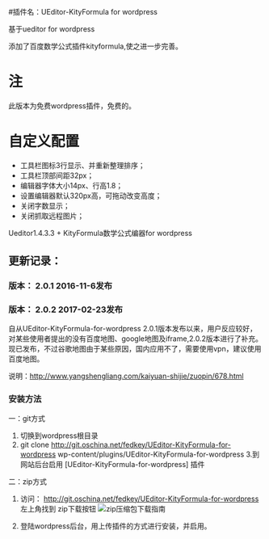 #插件名：UEditor-KityFormula for wordpress

基于ueditor for wordpress

添加了百度数学公式插件kityformula,使之进一步完善。

# 注
此版本为免费wordpress插件，免费的。

# 自定义配置
+ 工具栏图标3行显示、并重新整理排序；
+ 工具栏顶部间距32px；
+ 编辑器字体大小14px、行高1.8；
+ 设置编辑器默认320px高，可拖动改变高度；
+ 关闭字数显示；
+ 关闭抓取远程图片；

Ueditor1.4.3.3 + KityFormula数学公式编器for wordpress


## 更新记录：

### 版本： 2.0.1        2016-11-6发布

### 版本： 2.0.2	   2017-02-23发布
自从UEditor-KityFormula-for-wordpress 2.0.1版本发布以来，用户反应较好，对某些使用者提出的没有百度地图、google地图及iframe,2.0.2版本进行了补充。现已发布，不过谷歌地图由于某些原因，国内应用不了，需要使用vpn，建议使用百度地图。

说明：http://www.yangshengliang.com/kaiyuan-shijie/zuopin/678.html

### 安装方法
一：git方式

1. 切换到wordpress根目录
2. git clone http://git.oschina.net/fedkey/UEditor-KityFormula-for-wordpress wp-content/plugins/UEditor-KityFormula-for-wordpress
3.到网站后台启用 [UEditor-KityFormula-for-wordpress] 插件

二：zip方式
1. 访问： http://git.oschina.net/fedkey/UEditor-KityFormula-for-wordpress 左上角找到 zip下载按钮
![zip压缩包下载指南](http://git.oschina.net/fedkey/UEditor-KityFormula-for-wordpress/blob/ee026edcdee559bf4c8d034c6df759f9d89b1e07/install-git-zip.png "zip压缩包下载指南")

2. 登陆wordpress后台，用上传插件的方式进行安装，并启用。
